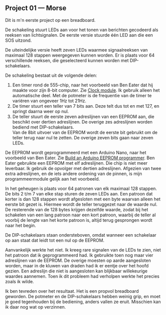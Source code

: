 ## Project 01 — Morse

Dit is m'n eerste project op een breadboard.

De schakeling stuurt LEDs aan voor het tonen van berichten
gecodeerd als reeksen van lichtsignalen. De eerste versie stuurde één
LED aan die een SOS uitzond.

De uiteindelijke versie heeft zeven LEDs waarmee signaalreeksen van maximaal
128 stappen weergegeven kunnen worden. Er is plaats voor 64
verschillende reeksen, die geselecteerd kunnen worden met
DIP-schakelaars.

De schakeling bestaat uit de volgende delen:

 1. Een timer rond de 555-chip, naar het voorbeeld van Ben Eater dat hij
    maakte voor zijn 8-bit computer. Zie
    [Clock module](https://eater.net/8bit/clock). Ik gebruik alleen het
    automatische deel. Met de potmeter is de frequentie van de timer te
    variëren van ongeveer 1Hz tot 21Hz.
 2. De timer stuurt een teller van 7 bits aan. Deze telt dus tot en met
    127, en springt daarna weer op nul.
 3. De teller stuurt de eerste zeven adreslijnen van een EEPROM aan, die
    beschikt over dertien adreslijnen. De overige zes adreslijnen worden
    bediend met DIP-schakelaars. <BR>
    Van de 8bit uitvoer van de EEPROM wordt de eerste bit gebruikt om
    de teller terug naar nul te zetten. De overige zeven bits gaan
    naar zeven LEDs.
    
De EEPROM wordt geprogrammeerd met een Arduino Nano, naar het
voorbeeld van Ben Eater. Zie
[Build an Arduino EEPROM programmer](https://www.youtube.com/watch?v=K88pgWhEb1M).
Ben Eater gebruikte een EEPROM met elf adreslijnen. Die chip is niet
meer leverbaar. Ik gebruik de opvolger met dertien adreslijnen.
Afgezien van twee extra adreslijnen, en de iets andere ordening van de
pinnen, is mijn programmeermodule gelijk aan het voorbeeld.


In het geheugen is plaats voor 64 patronen van elk maximaal 128
stappen. De bits 2 t/m 7 van elke stap sturen de zeven LEDs aan. Een
patroon dat korter is dan 128 stappen wordt afgesloten met een byte
waarvan alleen het eerste bit gezet is. Hiermee wordt de teller teruggezet
naar de waarde nul. De resterende van de 128 bytes krijgen dezelfde
waarde, zodat bij het schakelen van een lang patroon naar een kort
patroon, waarbij de teller al voorbij de lengte van het korte patroon
is, altijd terug gesprongen wordt naar het begin.

De DIP-schakelaars staan ondersteboven, omdat wanneer een schakelaar op
aan staat dat leidt tot een nul op de EEPROM. 

Aanvankelijk werkte het niet. Ik kreeg rare signalen van de LEDs te
zien, niet het patroon dat ik geprogrammeerd had. Ik gebruikte toen
nog maar vier adreslijnen van de EEPROM. De overige moesten op aarde
aangesloten worden, maar in de kluwen van draden had ik er eentje over
het hoofd gezien. Een adreslijn die niet is aangesloten kan blijkbaar
willekeurige waardes aannemen. Toen ik dit probleem had verholpen
werkte het precies zoals ik wilde. 

Ik ben tevreden over het resultaat. Het is een propvol breadboard
geworden. De potmeter en de DIP-schakelaars hebben weinig grip, en
moet je goed tegenhouden bij de bediening, anders vallen ze eruit.
Misschien kan ik daar nog wat op verzinnen. 
